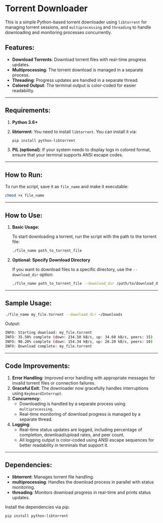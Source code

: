 # Torrent Downloader

This is a simple Python-based torrent downloader using `libtorrent` for managing torrent sessions, and `multiprocessing` and `threading` to handle downloading and monitoring processes concurrently.

## Features:

- **Download Torrents**: Download torrent files with real-time progress updates.
- **Multiprocessing**: The torrent download is managed in a separate process.
- **Threading**: Progress updates are handled in a separate thread.
- **Colored Output**: The terminal output is color-coded for easier readability.

---

## Requirements:

1. **Python 3.6+**
2. **libtorrent**: You need to install `libtorrent`. You can install it via:

   ```bash
   pip install python-libtorrent
   ```

3. **PIL (optional)**: If your system needs to display logs in colored format, ensure that your terminal supports ANSI escape codes.

---

## How to Run:

To run the script, save it as `file_name` and make it executable:

```bash
chmod +x file_name
```

---

## How to Use:

1. **Basic Usage:**

   To start downloading a torrent, run the script with the path to the torrent file:

   ```bash
   ./file_name path_to_torrent_file
   ```

2. **Optional: Specify Download Directory**

   If you want to download files to a specific directory, use the `--download_dir` option:

   ```bash
   ./file_name path_to_torrent_file --download_dir /path/to/download_directory
   ```

---

## Sample Usage:

```bash
./file_name my_file.torrent --download_dir ~/Downloads
```

Output:

```bash
INFO: Starting download: my_file.torrent
INFO: 35.50% complete (down: 234.50 kB/s, up: 34.60 kB/s, peers: 15)
INFO: 98.20% complete (down: 154.34 kB/s, up: 20.20 kB/s, peers: 10)
INFO: Download complete: my_file.torrent
```

---

## Code Improvements:

1. **Error Handling**: Improved error handling with appropriate messages for invalid torrent files or connection failures.
2. **Graceful Exit**: The downloader now gracefully handles interruptions using `KeyboardInterrupt`.
3. **Concurrency**:
   - Downloading is handled by a separate process using `multiprocessing`.
   - Real-time monitoring of download progress is managed by a separate thread.
4. **Logging**:
   - Real-time status updates are logged, including percentage of completion, download/upload rates, and peer count.
   - All logging output is color-coded using ANSI escape sequences for better readability in terminals that support it.

---

## Dependencies:

- **libtorrent**: Manages torrent file handling.
- **multiprocessing**: Handles the download process in parallel with status monitoring.
- **threading**: Monitors download progress in real-time and prints status updates.

Install the dependencies via pip:

```bash
pip install python-libtorrent
```
